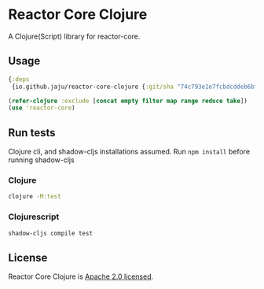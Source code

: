 # Reactor Core Clojure

A Clojure(Script) library for reactor-core.

## Usage

```clojure
{:deps
 {io.github.jaju/reactor-core-clojure {:git/sha "74c793e1e7fcbdcddeb6bf2c38437a830a91bcc0"}}}
```

```clojure
(refer-clojure :exclude [concat empty filter map range reduce take])
(use 'reactor-core)
```

## Run tests
Clojure cli, and shadow-cljs installations assumed. Run `npm install` before running shadow-cljs

### Clojure
```bash
clojure -M:test
```

### Clojurescript
```bash
shadow-cljs compile test
```


## License

Reactor Core Clojure is [Apache 2.0 licensed](https://www.apache.org/licenses/LICENSE-2.0.html).